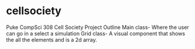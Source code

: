 # cellsociety 

Puke CompSci 308 Cell Society Project
Outline
Main class- Where the user can go in a select a simulation
Grid class- A visual component that shows the all the elements and is a 2d array.
